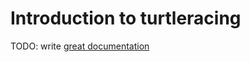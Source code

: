 # Introduction to turtleracing

TODO: write [great documentation](http://jacobian.org/writing/great-documentation/what-to-write/)
